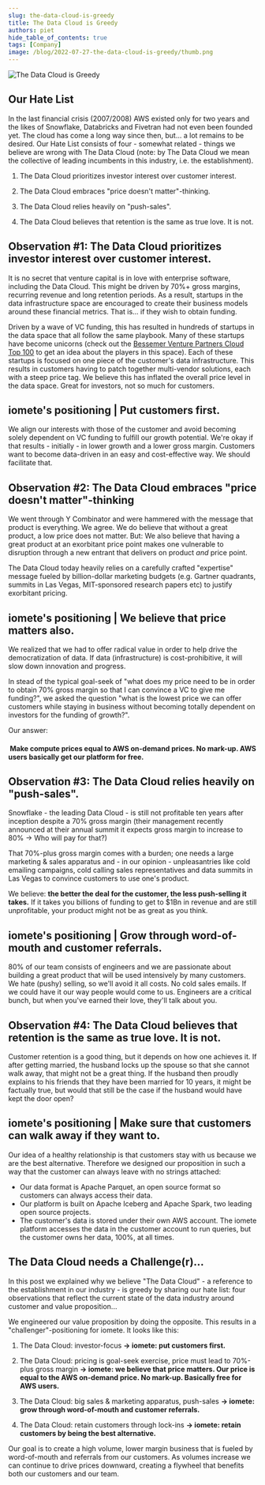 ```yaml
---
slug: the-data-cloud-is-greedy
title: The Data Cloud is Greedy
authors: piet
hide_table_of_contents: true
tags: [Company]
image: /blog/2022-07-27-the-data-cloud-is-greedy/thumb.png
---
```


<head>
  <title>The Data Cloud is Greedy | iomete blog</title>
  <meta name="robots" content="noindex, nofollow" />
  <meta name="googlebot" content="noindex"/>
</head>

![The Data Cloud is Greedy](/blog/2022-07-27-the-data-cloud-is-greedy/the-data-cloud-is-greedy.jpeg)

<!-- truncate -->

## Our Hate List

In the last financial crisis (2007/2008) AWS existed only for two years and the likes of Snowflake, Databricks and Fivetran had not even been founded yet. The cloud has come a long way since then, but... a lot remains to be desired. Our Hate List consists of four - somewhat related - things we believe are wrong with The Data Cloud (note: by The Data Cloud we mean the collective of leading incumbents in this industry, i.e. the establishment).

1. The Data Cloud prioritizes investor interest over customer interest.

2. The Data Cloud embraces "price doesn't matter"-thinking.

3. The Data Cloud relies heavily on "push-sales".

4. The Data Cloud believes that retention is the same as true love. It is not.


## Observation #1: The Data Cloud prioritizes investor interest over customer interest.

It is no secret that venture capital is in love with enterprise software, including the Data Cloud. This might be driven by 70%+ gross margins, recurring revenue and long retention periods. As a result, startups in the data infrastructure space are encouraged to create their business models around these financial metrics. That is... if they wish to obtain funding.

Driven by a wave of VC funding, this has resulted in hundreds of startups in the data space that all follow the same playbook. Many of these startups have become unicorns (check out the [Bessemer Venture Partners Cloud Top 100](https://www.bvp.com/cloud100) to get an idea about the players in this space). Each of these startups is focused on one piece of the customer's data infrastructure. This results in customers having to patch together multi-vendor solutions, each with a steep price tag. We believe this has inflated the overall price level in the data space. Great for investors, not so much for customers.

## iomete's positioning | Put customers first.

We align our interests with those of the customer and avoid becoming solely dependent on VC funding to fulfill our growth potential. We're okay if that results - initially - in lower growth and a lower gross margin. Customers want to become data-driven in an easy and cost-effective way. We should facilitate that.


## Observation #2: The Data Cloud embraces "price doesn't matter"-thinking

We went through Y Combinator and were hammered with the message that product is everything. We agree. We do believe that without a great product, a low price does not matter. But: We also believe that having a great product at an exorbitant price point makes one vulnerable to disruption through a new entrant that delivers on product *and* price point.

The Data Cloud today heavily relies on a carefully crafted "expertise" message fueled by billion-dollar marketing budgets (e.g. Gartner quadrants, summits in Las Vegas, MIT-sponsored research papers etc) to justify exorbitant pricing.

## iomete's positioning | We believe that price matters also.

We realized that we had to offer radical value in order to help drive the democratization of data. If data (infrastructure) is cost-prohibitive, it will slow down innovation and progress.

In stead of the typical goal-seek of "what does my price need to be in order to obtain 70% gross margin so that I can convince a VC to give me funding?", we asked the question "what is the lowest price we can offer customers while staying in business without becoming totally dependent on investors for the funding of growth?".

Our answer:

#### ‍ Make compute prices equal to AWS on-demand prices. No mark-up. AWS users basically get our platform for free.


## Observation #3: The Data Cloud relies heavily on "push-sales".

Snowflake - the leading Data Cloud - is still not profitable ten years after inception despite a 70% gross margin (their management recently announced at their annual summit it expects gross margin to increase to 80% -> Who will pay for that?)

That 70%-plus gross margin comes with a burden; one needs a large marketing & sales apparatus and - in our opinion - unpleasantries like cold emailing campaigns, cold calling sales representatives and data summits in Las Vegas to convince customers to use one's product.

We believe: **the better the deal for the customer, the less push-selling it takes.** If it takes you billions of funding to get to $1Bn in revenue and are still unprofitable, your product might not be as great as you think.


## iomete's positioning | Grow through word-of-mouth and customer referrals.

80% of our team consists of engineers and we are passionate about building a great product that will be used intensively by many customers. We hate (pushy) selling, so we'll avoid it all costs. No cold sales emails. If we could have it our way people would come to us. Engineers are a critical bunch, but when you've earned their love, they'll talk about you.


## Observation #4: The Data Cloud believes that retention is the same as true love. It is not.

Customer retention is a good thing, but it depends on how one achieves it. If after getting married, the husband locks up the spouse so that she cannot walk away, that might not be a great thing. If the husband then proudly explains to his friends that they have been married for 10 years, it might be factually true, but would that still be the case if the husband would have kept the door open?


## iomete's positioning | Make sure that customers can walk away if they want to.

Our idea of a healthy relationship is that customers stay with us because we are the best alternative.  Therefore we designed our proposition in such a way that the customer can always leave with no strings attached:

- Our data format is Apache Parquet, an open source format so customers can always access their data.
- Our platform is built on Apache Iceberg and Apache Spark, two leading open source projects.
- The customer's data is stored under their own AWS account. The iomete platform accesses the data in the customer account to run queries, but the customer owns her data, 100%, at all times.


## The Data Cloud needs a Challenge(r)...

In this post we explained why we believe "The Data Cloud" - a reference to the establishment in our industry - is greedy by sharing our hate list: four observations that reflect the current state of the data industry around customer and value proposition...

We engineered our value proposition by doing the opposite. This results in a "challenger"-positioning for iomete. It looks like this:

1. The Data Cloud: investor-focus **-> iomete: put customers first.**

2. The Data Cloud: pricing is goal-seek exercise, price must lead to 70%-plus gross margin **-> iomete: we believe that price matters. Our price is equal to the AWS on-demand price. No mark-up. Basically free for AWS users.**

3. The Data Cloud: big sales & marketing apparatus, push-sales **-> iomete: grow through word-of-mouth and customer referrals.**

4. The Data Cloud: retain customers through lock-ins **-> iomete: retain customers by being the best alternative.**

Our goal is to create a high volume, lower margin business that is fueled by word-of-mouth and referrals from our customers. As volumes increase we can continue to drive prices downward, creating a flywheel that benefits both our customers and our team.